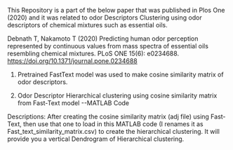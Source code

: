 This Repository is a part of the below paper that was published in Plos One (2020) and it was related to odor Descriptors Clustering using odor descriptors of chemical mixtures such as essential oils.


Debnath T, Nakamoto T (2020) Predicting human odor perception represented by continuous values from mass spectra of essential oils resembling chemical mixtures. PLoS ONE 15(6): e0234688. https://doi.org/10.1371/journal.pone.0234688


1) Pretrained FastText model was used to make cosine similarity matrix of odor descriptors.

2) Odor Descriptor Hierarchical clustering using cosine similarity matrix from Fast-Text model --MATLAB Code

Descriptions: After creating the cosine similarity matrix (adj file) using Fast-Text, then use that one to load in this MATLAB code (I renames it as Fast_text_similarity_matrix.csv) to create the hierarchical clustering. It will provide you a vertical Dendrogram of Hierarchical clustering.
